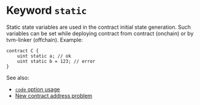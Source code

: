 # Keyword `static`

Static state variables are used in the contract initial state generation.
Such variables can be set while deploying contract from contract
(onchain) or by tvm-linker (offchain). Example:

```solidity
contract C {
    uint static a; // ok
    uint static b = 123; // error
}
```

See also:

* [`code` option usage](/api-functions-and-members.md#code-option-usage)
* [New contract address problem](/api-functions-and-members.md#new-contract-address-problem)